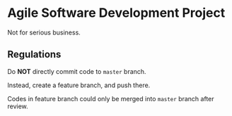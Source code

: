 # Agile Software Development Project

Not for serious business.

## Regulations

Do **NOT** directly commit code to `master` branch.

Instead, create a feature branch, and push there.

Codes in feature branch could only be merged into `master` branch after review.

